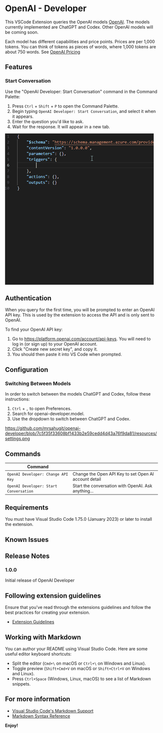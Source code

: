 # OpenAI - Developer

This VSCode Extension queries the OpenAI models [OpenAI](https://openai.com/blog). The models currently implemented are ChatGPT and Codex. Other OpenAI models will be coming soon.

Each model has different capabilities and price points. Prices are per 1,000 tokens. You can think of tokens as pieces of words, where 1,000 tokens are about 750 words. See [OpenAI Pricing](https://openai.com/pricing)

## Features

### Start Conversation

Use the "OpenAI Developer: Start Conversation" command in the Command Palette:

1. Press `Ctrl` + `Shift` + `P` to open the Command Palette.
2. Begin typing `OpenAI Developer: Start Conversation`, and select it when it appears.
3. Enter the question you'd like to ask.
4. Wait for the response. It will appear in a new tab.

![Recurrence trigger IntelliSense](https://raw.githubusercontent.com/microsoft/vscode-azurelogicapps/main/resources/recurrence-trigger.gif)

## Authentication

When you query for the first time, you will be prompted to enter an OpenAI API key. This is used by the extension to access the API and is only sent to OpenAI.

To find your OpenAI API key:

1. Go to https://platform.openai.com/account/api-keys. You will need to log in (or sign up) to your OpenAI account.
2. Click "Create new secret key", and copy it.
3. You should then paste it into VS Code when prompted.

## Configuration

### Switching Between Models

In order to switch between the models ChatGPT and Codex, follow these instructions:

1. `Ctrl` + `,` to open Preferences.
2. Search for openai-developer.model.
3. Use the dropdown to switch between ChatGPT and Codex.

https://github.com/mrsahugit/openai-developer/blob/7c5f35f33608bf1433b2e59cedd4d43a76f9da81/resources/settings.png

## Commands

| Command                                               |                                                                |
| ----------------------------------------------------- | -------------------------------------------------------------- |
| `OpenAI Developer: Change API Key`                    | Change the Open API Key to set Open AI account detail          |
| `OpenAI Developer: Start Conversation`                | Start the conversation with OpenAI. Ask anything...            |

## Requirements

You must have Visual Studio Code 1.75.0 (January 2023) or later to install the extension.

## Known Issues

## Release Notes

### 1.0.0

Initial release of OpenAI Developer

## Following extension guidelines

Ensure that you've read through the extensions guidelines and follow the best practices for creating your extension.

* [Extension Guidelines](https://code.visualstudio.com/api/references/extension-guidelines)

## Working with Markdown

You can author your README using Visual Studio Code. Here are some useful editor keyboard shortcuts:

* Split the editor (`Cmd+\` on macOS or `Ctrl+\` on Windows and Linux).
* Toggle preview (`Shift+Cmd+V` on macOS or `Shift+Ctrl+V` on Windows and Linux).
* Press `Ctrl+Space` (Windows, Linux, macOS) to see a list of Markdown snippets.

## For more information

* [Visual Studio Code's Markdown Support](http://code.visualstudio.com/docs/languages/markdown)
* [Markdown Syntax Reference](https://help.github.com/articles/markdown-basics/)

**Enjoy!**

